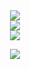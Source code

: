 <div align="center"><img src="https://count.getloli.com/get/@mengshouer?theme=rule34" align="center" /></div>
<!--
<div align="center"><img src="https://komarev.com/ghpvc/?username=mengshouer&style=flat-square" align="center" /></div>
-->

<div align="center"><img src="https://github-readme-stats.vercel.app/api?username=mengshouer&count_private=true&show_icons=true&theme=tokyonight" align="center" /></div>

<div align="center">
<img src="https://api.githubtrends.io/user/svg/mengshouer/langs?time_range=one_year&loc_metric=changed&compact=True&theme=dark" />
</div>

<div align="center">

[![](https://img.shields.io/badge/website-000000?style=for-the-badge&logo=About.me&logoColor=white)](https://mengshouer.netlify.app/)

</div>

<!--
**mengshouer/mengshouer** is a ✨ _special_ ✨ repository because its `README.md` (this file) appears on your GitHub profile.
<div align="center"><img src="https://komarev.com/ghpvc/?username=mengshouer&style=flat-square" align="center" /></div>

Here are some ideas to get you started:

- 🔭 I’m currently working on ...
- 🌱 I’m currently learning ...
- 👯 I’m looking to collaborate on ...
- 🤔 I’m looking for help with ...
- 💬 Ask me about ...
- 📫 How to reach me: ...
- 😄 Pronouns: ...
- ⚡ Fun fact: ...
-->
